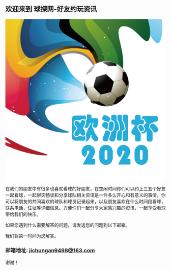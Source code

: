 ## 欢迎来到 球探网-好友约玩资讯

![Image](icon-1024.png)


在我们的朋友中有很多也喜欢看球的好朋友，在空闲时间你们可以约上三五个好友一起看球，一起聊天畅谈和分享球队相关资讯是一件多么开心和有意义的事情。你可以将朋友的共同喜欢的球队和球员记录起来，以及朋友喜欢在什么时间段看球，联系电话，住址等详细信息。方便你们一起分享大家感兴趣的资讯，一起享受看球带给我们的快乐。


如果您遇到什么需要解答的问题，请发送您的问题到以下邮箱。

我们将第一时间为您解答。

### 邮箱地址:  jichungan9498@163.com

谢谢！
